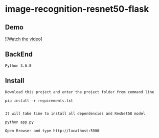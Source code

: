 # image-recognition-resnet50-flask

## Demo

[![Watch the video]](https://www.youtube.com/embed/Raiy4SVW_YY)

## BackEnd

```
Python 3.6.8
```
## Install

```
Download this project and enter the project folder from command line

```

```
pip install -r requirements.txt

```

```

It will take time to install all dependencies and ResNet50 model

```

```
python app.py

```

```
Open Browser and type http://localhost:5000

```
